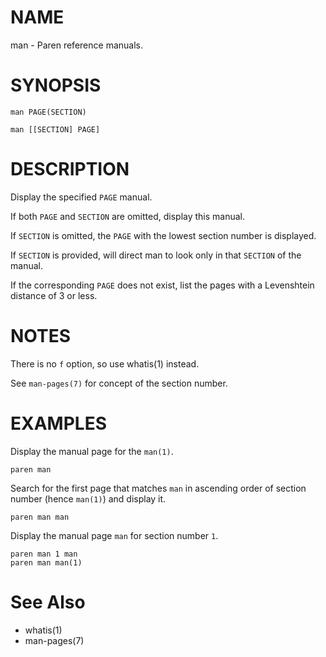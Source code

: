 # NAME
man - Paren reference manuals.

# SYNOPSIS

    man PAGE(SECTION)
    
    man [[SECTION] PAGE]

# DESCRIPTION
Display the specified `PAGE` manual.

If both `PAGE` and `SECTION` are omitted, display this manual.

If `SECTION` is omitted, the `PAGE` with the lowest section number is displayed.

If `SECTION` is provided, will direct man to look only in that `SECTION` of the manual.

If the corresponding `PAGE` does not exist, list the pages with a Levenshtein distance of 3 or less.

# NOTES
There is no `f` option, so use whatis(1) instead.

See `man-pages(7)` for concept of the section number.

# EXAMPLES
Display the manual page for the `man(1)`.

    paren man

Search for the first page that matches `man` in ascending order of section number (hence `man(1)`) and display it.

    paren man man

Display the manual page `man` for section number `1`.

    paren man 1 man
    paren man man(1)

# See Also
- whatis(1)
- man-pages(7)
